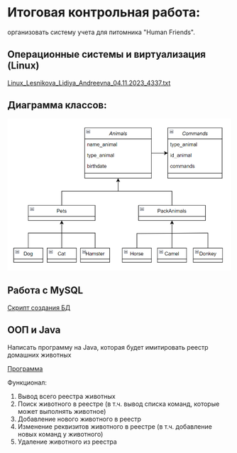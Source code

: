 # Итоговая контрольная работа:
организовать систему учета для питомника "Human Friends".

## Операционные системы и виртуализация (Linux)
[Linux_Lesnikova_Lidiya_Andreevna_04.11.2023_4337.txt](Linux_Lesnikova_Lidiya_Andreevna_04.11.2023_4337.txt)

## Диаграмма классов:
![Картинка](Animals.png)

## Работа с MySQL
[Скрипт создания БД](human_friends_script.sql)

## ООП и Java
Написать программу на Java, которая будет имитировать реестр домашних животных

[Программа](RegistryPets\Main.java)

Функционал:
1. Вывод всего реестра животных
2. Поиск животного в реестре (в т.ч. вывод списка команд, которые может выполнять животное)
3. Добавление нового животного в реестр
4. Изменение реквизитов животного в реестре (в т.ч. добавление новых команд у животного)
5. Удаление животного из реестра